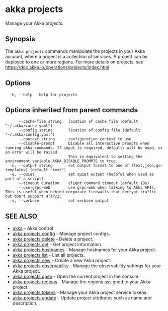 # akka projects

Manage your Akka projects.

## Synopsis

The `akka projects` commands manipulate the projects in your Akka account, where a project is a collection of services.
A project can be deployed to one or more regions.
For more details on projects, see https://doc.akka.io/operations/projects/index.html

## Options

```
  -h, --help   help for projects
```

## Options inherited from parent commands

```
      --cache-file string   location of cache file (default "~/.akka/cache.yaml")
      --config string       location of config file (default "~/.akka/config.yaml")
      --context string      configuration context to use
      --disable-prompt      Disable all interactive prompts when running akka commands. If input is required, defaults will be used, or an error will be raised.
                            This is equivalent to setting the environment variable AKKA_DISABLE_PROMPTS to true.
  -o, --output string       set output format to one of [text,json,go-template=] (default "text")
  -q, --quiet               set quiet output (helpful when used as part of a script)
      --timeout duration    client command timeout (default 10s)
      --use-grpc-web        use grpc-web when talking to Akka APIs. This is useful when behind corporate firewalls that decrypt traffic but don't support HTTP/2.
  -v, --verbose             set verbose output
```

## SEE ALSO

* [akka](akka.html)	 - Akka control
* [akka projects config](akka_projects_config.html)	 - Manage project configs.
* [akka projects delete](akka_projects_delete.html)	 - Delete a project.
* [akka projects get](akka_projects_get.html)	 - Get project information.
* [akka projects hostnames](akka_projects_hostnames.html)	 - Manage hostnames for your Akka project.
* [akka projects list](akka_projects_list.html)	 - List all projects.
* [akka projects new](akka_projects_new.html)	 - Create a new Akka project.
* [akka projects observability](akka_projects_observability.html)	 - Manage the observability settings for your Akka project.
* [akka projects open](akka_projects_open.html)	 - Open the current project in the console.
* [akka projects regions](akka_projects_regions.html)	 - Manage the regions assigned to your Akka project.
* [akka projects tokens](akka_projects_tokens.html)	 - Manage your Akka project service tokens.
* [akka projects update](akka_projects_update.html)	 - Update project attributes such as name and description.
